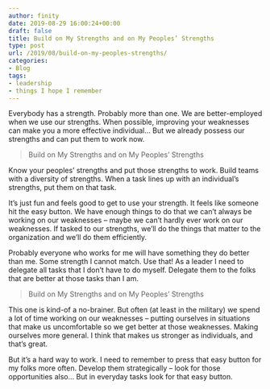 ```yaml
---
author: finity
date: 2019-08-29 16:00:24+00:00
draft: false
title: Build on My Strengths and on My Peoples’ Strengths
type: post
url: /2019/08/build-on-my-peoples-strengths/
categories:
- Blog
tags:
- leadership
- things I hope I remember
---
```





Everybody has a strength.  Probably more than one.  We are better-employed when we use our strengths.  When possible, improving your weaknesses can make you a more effective individual…  But we already possess our strengths and can put them to work now.







> Build on My Strengths and on My Peoples’ Strengths
> >
> 







Know your peoples’ strengths and put those strengths to work.  Build teams with a diversity of strengths.  When a task lines up with an individual’s strengths, put them on that task.







It’s just fun and feels good to get to use your strength.  It feels like someone hit the easy button.  We have enough things to do that we can’t always be working on our weaknesses – maybe we can’t hardly ever work on our weaknesses.  If tasked to our strengths, we’ll do the things that matter to the organization and we’ll do them efficiently.







Probably everyone who works for me will have something they do better than me.  Some strength I cannot match.  Use that!  As a leader I need to delegate all tasks that I don’t have to do myself.  Delegate them to the folks that are better at those tasks than I am.







> Build on My Strengths and on My Peoples’ Strengths
> >
> 







This one is kind-of a no-brainer.  But often (at least in the military) we spend a lot of time working on our weaknesses – putting ourselves in situations that make us uncomfortable so we get better at those weaknesses.  Making ourselves more general.  I think that makes us stronger as individuals, and that’s great.







But it’s a hard way to work.  I need to remember to press that easy button for my folks more often.  Develop them strategically – look for those opportunities also…  But in everyday tasks look for that easy button.



